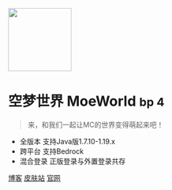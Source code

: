 <!-- _coverpage.md -->


<img src="https://img.cdn.loliloli.net/images/2022/07/16/IIFy.png" width="128px"/>

# 空梦世界 MoeWorld <small>bp 4</small>

> 来，和我们一起让MC的世界变得萌起来吧！

- 全版本 支持Java版1.7.10-1.19.x
- 跨平台 支持Bedrock
- 混合登录 正版登录与外置登录共存

[博客](https://blog.moeworld.tech/)
[皮肤站](https://skin.moeworld.top/)
[官网](https://blog.moeworld.tech/)